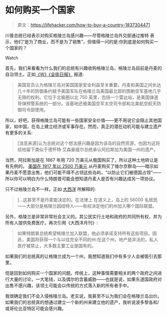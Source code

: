 # 如何购买一个国家

> 原文：<https://lifehacker.com/how-to-buy-a-country-1837304471>

川普总统已经表示对购买格陵兰岛感兴趣——尽管格陵兰岛外交部通过推特 表示，他们“是为了商业，而不是为了销售”，但值得一问的是:你到底是如何购买一个国家的？

Watch

首先，我们来看看为什么我们的总统有兴趣收购格陵兰岛，格陵兰岛目前是丹麦的自治领土。正如[《W》《全街日报》](https://www.wsj.com/articles/trump-eyes-a-new-real-estate-purchase-greenland-11565904223) 报道:

> 美国官员认为格陵兰岛对美国国家安全利益至关重要。丹麦和美国之间长达几十年的防御条约赋予美国军队在格陵兰岛美国最北部的图勒空军基地几乎无限的权利。它位于北极圈以北 750 英里，包括一个雷达站，是美国弹道导弹预警系统的一部分。该基地还被美国空军太空司令部和北美航空航天防御司令部使用。

所以，好吧，获得格陵兰岛可能有一些国家安全价值——更不用说它会阻止其他国家，如中国，在岛上建立经济或军事存在。然而，真正的潜在动机可能与建立遗产有更多的关系:

> [消息来源]认为总统对这个想法感兴趣是因为该岛的自然资源，也因为这将给他留下类似于德怀特·艾森豪威尔总统承认阿拉斯加为美国一州的遗产。

当然，阿拉斯加是在 1867 年用 720 万美元从俄国购买了，所以这种土地转让是有先例的。 [美国在 1917 年以 2500 万美元](https://2001-2009.state.gov/r/pa/ho/time/wwi/107293.htm) 从丹麦购买了维尔京群岛——暗示如果丹麦不愿意出售，他们可能不得不占领这些岛屿，“以防止它们被德国占领”——所以你可以明白为什么特朗普可能会想知道丹麦人是否有兴趣达成另一项协议。

只不过格陵兰岛不一样。正如 [大西洋](https://www.theatlantic.com/science/archive/2019/08/trump-wants-buy-greenland-apparently/596263/) 所解释的:

> [...这甚至不是丹麦能决定的。在法律上 在道义上，岛上的 56000 名居民——大部分是格陵兰因纽特人——有权决定他们的州加入哪个国际联盟。

另外，格陵兰是非常非常社会主义的。其公民实行土地和政府的共同所有权，并为所有人提供免费医疗。再次引用《大西洋月刊》:

> 如果特朗普总统希望格陵兰加入联盟，他必须承诺支持所有这些项目。因此，美国将获得一个与以往完全不同的州:在这个州，地产是非法的，私人医疗被禁止，大多数主要工业是国有的。

如果我们的总统真的让格陵兰成为一个州，我想知道我们中有多少人会被吸引去那里。

但是回到如何购买一个国家的问题。传统上，这种事情需要相关的两个政府之间进行大量的讨论，一大笔钱，以及偶尔的含蓄威胁——也就是说，如果东道国政府对出售不感兴趣，该领土可能会以传统的方式落入新的所有者手中。

我很确定我们不会入侵格陵兰岛。老实说，我甚至不认为我们会在格陵兰岛出价。如果我们的总统真的想通过建立一个新的州来建立他的遗产，我听说波多黎各和/或哥伦比亚特区可能会感兴趣。
